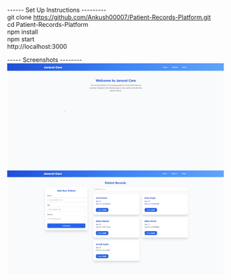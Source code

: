  ------ Set Up Instructions ---------
 <br/>
git clone https://github.com/Ankush00007/Patient-Records-Platform.git
<br/>
cd Patient-Records-Platform
<br/>
npm install
<br/>
npm start
<br/>
http://localhost:3000
<br/>

 ----- Screenshots --------
 <br/>
![Landing Page](./src/screenshots/landing.png)
![Patients Information](./src/screenshots/patients.png)
